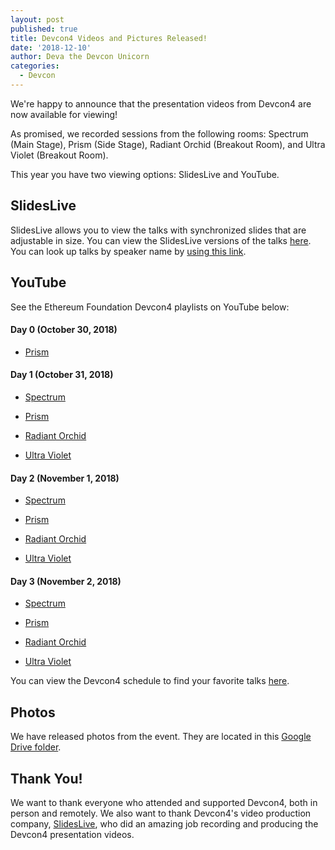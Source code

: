 ```yaml
---
layout: post
published: true
title: Devcon4 Videos and Pictures Released!
date: '2018-12-10'
author: Deva the Devcon Unicorn
categories:
  - Devcon
---
```


We're happy to announce that the presentation videos from Devcon4 are now available for viewing!

As promised, we recorded sessions from the following rooms: Spectrum (Main Stage), Prism (Side Stage), Radiant Orchid (Breakout Room), and Ultra Violet (Breakout Room).

This year you have two viewing options: SlidesLive and YouTube.

## SlidesLive

SlidesLive allows you to view the talks with synchronized slides that are adjustable in size. You can view the SlidesLive versions of the talks [here](https://slideslive.com/ethereum). You can look up talks by speaker name by [using this link](https://slideslive.com/ethereum#!feed=speakers).

## YouTube

See the Ethereum Foundation Devcon4 playlists on YouTube below:

#### Day 0 (October 30, 2018)

-   [Prism](https://www.youtube.com/playlist?list=PLaM7G4Llrb7yhiaSF73D2pl6yL0cJI2OM)

#### Day 1 (October 31, 2018)

-   [Spectrum](https://www.youtube.com/playlist?list=PLaM7G4Llrb7xvRUk7BWFOgISkq3hDqMqa)

-   [Prism](https://www.youtube.com/playlist?list=PLaM7G4Llrb7yycPhEzGL8sPcUvrKyYgtK)

-   [Radiant Orchid](https://www.youtube.com/playlist?list=PLaM7G4Llrb7zG8FbQtwbcVd9PuHqAnhuo)

-   [Ultra Violet](https://www.youtube.com/playlist?list=PLaM7G4Llrb7wqtauQFg9YZp6khiZMNm-R)

#### Day 2 (November 1, 2018)

-   [Spectrum](https://www.youtube.com/playlist?list=PLaM7G4Llrb7yzEyBf64En88qfeJF3tk1s)

-   [Prism](https://www.youtube.com/playlist?list=PLaM7G4Llrb7ywjZrbgKgrLQN7JDj1rEAQ)

-   [Radiant Orchid](https://www.youtube.com/playlist?list=PLaM7G4Llrb7wJXQIslPu26AWI_sk_8BU-)

-   [Ultra Violet](https://www.youtube.com/playlist?list=PLaM7G4Llrb7yNMZoJEhoi_448kXkUK7FC)

#### Day 3 (November 2, 2018)

-   [Spectrum](https://www.youtube.com/playlist?list=PLaM7G4Llrb7x6FFU7ICUHO6_oSVUuS26G)

-   [Prism](https://www.youtube.com/playlist?list=PLaM7G4Llrb7yC2CvTK5x7bbSOlDkUr2O_)

-   [Radiant Orchid](https://www.youtube.com/playlist?list=PLaM7G4Llrb7zUKikbJIDBEi8COhiWKc8R)

-   [Ultra Violet](https://www.youtube.com/playlist?list=PLaM7G4Llrb7wuiHXzK6g-1VOGeMneAYc2)

You can view the Devcon4 schedule to find your favorite talks [here](https://docs.google.com/spreadsheets/u/2/d/e/2PACX-1vTmQ1maZLMDSo3r7wVCzwMadNUCGctmE5byRgv1za6R52wTUgZw-XB9P9dNO7-QBRka1AAwKrXO4kTP/pubhtml#).

## Photos

We have released photos from the event. They are located in this [Google Drive folder](https://drive.google.com/drive/folders/19AZtqNsUsC4FESNOLU-YPtQjuAdCZVqv?usp=sharing).

## Thank You!

We want to thank everyone who attended and supported Devcon4, both in person and remotely. We also want to thank Devcon4's video production company, [SlidesLive](https://slideslive.com/), who did an amazing job recording and producing the Devcon4 presentation videos.
